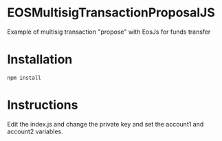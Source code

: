 # EOSMultisigTransactionProposalJS
Example of multisig transaction "propose" with EosJs for funds transfer

# Installation
```npm install```

# Instructions
Edit the index.js and change the private key and set the account1 and account2 variables.
